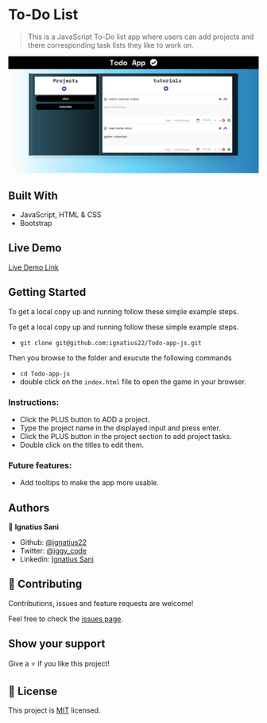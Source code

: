 # To-Do List

> This is a JavaScript To-Do list app where users can add projects and there corresponding task lists they like to work on.

![screenshot](home.png)

## Built With

- JavaScript, HTML & CSS
- Bootstrap

## Live Demo

[Live Demo Link](https://todoappv1.netlify.app/ )


## Getting Started

To get a local copy up and running follow these simple example steps.

To get a local copy up and running follow these simple example steps.
- `git clone git@github.com:ignatius22/Todo-app-js.git`

Then you browse to the folder and exucute the following commands
- `cd Todo-app-js`
- double click on the `index.html` file to open the game in your browser.

### Instructions:
- Click the PLUS button to ADD a project.
- Type the project name in the displayed input and press enter.
- Click the PLUS button in the project section to add project tasks.
- Double click on the titles to edit them.

### Future features:
- Add tooltips to make the app more usable.

## Authors

👤 **Ignatius Sani**

- Github: [@ignatius22](https://github.com/ignatius22)
- Twitter: [@iggy_code](https://twitter.com/iggy_code)
- Linkedin: [Ignatius Sani](https://www.linkedin.com/in/ignatiussani/)



## 🤝 Contributing

Contributions, issues and feature requests are welcome!

Feel free to check the [issues page](issues/).

## Show your support

Give a ⭐️ if you like this project!

## 📝 License

This project is [MIT](lic.url) licensed.
